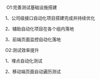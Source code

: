 ​	O1:完善测试基础设施搭建

1、公司级接口自动化项目搭建完成并持续优化

2、辅助自动化项目在各个组内落地

3、前端页面监控自动化落地

O2:测试效率提升

1、埋点自动化测试

2、移动端页面自动遍历测试